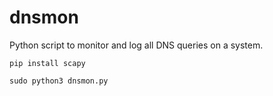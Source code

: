 # dnsmon

Python script to monitor and log all DNS queries on a system.

```text
pip install scapy
```
```text
sudo python3 dnsmon.py
```
